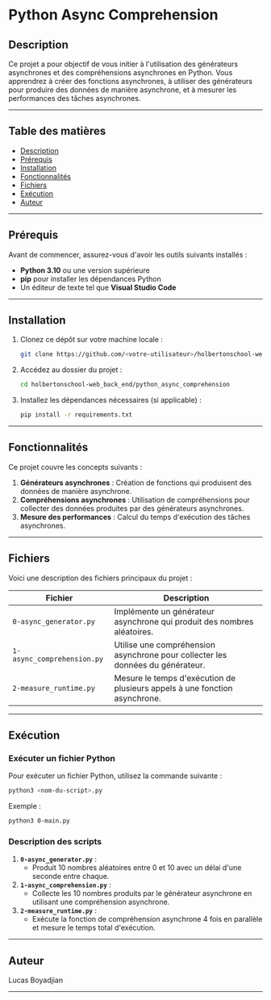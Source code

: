 # Python Async Comprehension

## Description
Ce projet a pour objectif de vous initier à l'utilisation des générateurs asynchrones et des compréhensions asynchrones en Python. Vous apprendrez à créer des fonctions asynchrones, à utiliser des générateurs pour produire des données de manière asynchrone, et à mesurer les performances des tâches asynchrones.

---

## Table des matières
- [Description](#description)
- [Prérequis](#prérequis)
- [Installation](#installation)
- [Fonctionnalités](#fonctionnalités)
- [Fichiers](#fichiers)
- [Exécution](#exécution)
- [Auteur](#auteur)

---

## Prérequis
Avant de commencer, assurez-vous d'avoir les outils suivants installés :
- **Python 3.10** ou une version supérieure
- **pip** pour installer les dépendances Python
- Un éditeur de texte tel que **Visual Studio Code**

---

## Installation
1. Clonez ce dépôt sur votre machine locale :
   ```bash
   git clone https://github.com/<votre-utilisateur>/holbertonschool-web_back_end.git
   ```
2. Accédez au dossier du projet :
   ```bash
   cd holbertonschool-web_back_end/python_async_comprehension
   ```
3. Installez les dépendances nécessaires (si applicable) :
   ```bash
   pip install -r requirements.txt
   ```

---

## Fonctionnalités
Ce projet couvre les concepts suivants :
1. **Générateurs asynchrones** : Création de fonctions qui produisent des données de manière asynchrone.
2. **Compréhensions asynchrones** : Utilisation de compréhensions pour collecter des données produites par des générateurs asynchrones.
3. **Mesure des performances** : Calcul du temps d'exécution des tâches asynchrones.

---

## Fichiers
Voici une description des fichiers principaux du projet :

| Fichier                        | Description                                                                 |
|--------------------------------|-----------------------------------------------------------------------------|
| `0-async_generator.py`         | Implémente un générateur asynchrone qui produit des nombres aléatoires.     |
| `1-async_comprehension.py`     | Utilise une compréhension asynchrone pour collecter les données du générateur. |
| `2-measure_runtime.py`         | Mesure le temps d'exécution de plusieurs appels à une fonction asynchrone.  |

---

## Exécution
### **Exécuter un fichier Python**
Pour exécuter un fichier Python, utilisez la commande suivante :
```bash
python3 <nom-du-script>.py
```

Exemple :
```bash
python3 0-main.py
```

### **Description des scripts**
1. **`0-async_generator.py`** :
   - Produit 10 nombres aléatoires entre 0 et 10 avec un délai d'une seconde entre chaque.
2. **`1-async_comprehension.py`** :
   - Collecte les 10 nombres produits par le générateur asynchrone en utilisant une compréhension asynchrone.
3. **`2-measure_runtime.py`** :
   - Exécute la fonction de compréhension asynchrone 4 fois en parallèle et mesure le temps total d'exécution.

---

## Auteur
Lucas Boyadjian

---
